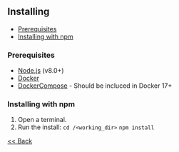 ## Installing

* [Prerequisites](#prereqs)
* [Installing with npm](#install)

### <a name="prereqs"></a>Prerequisites

* [Node.js](http://nodejs.org/download/) (v8.0+)
* [Docker](https://docs.docker.com/install/)
* [DockerCompose](https://docs.docker.com/compose/install/#install-compose) - Should be incluced in Docker 17+

### <a name="install"></a>Installing with npm

1. Open a terminal. 
2. Run the install:
    `cd /<working_dir>`
    `npm install`

[ << Back](./README.md)